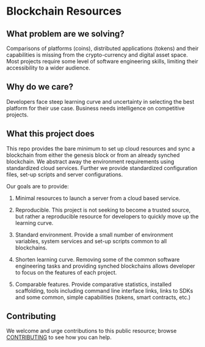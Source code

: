 Blockchain Resources
====================

What problem are we solving?
----------------------------

Comparisons of platforms (coins), distributed applications (tokens)
and their capabilities is missing from the crypto-currency and digital
asset space.  Most projects require some level of software engineering
skills, limiting their accessibility to a wider audience.

Why do we care?
---------------

Developers face steep learning curve and uncertainty in selecting the
best platform for their use case.  Business needs intelligence on
competitive projects.

What this project does
----------------------

This repo provides the bare minimum to set up cloud resources and sync
a blockchain from either the genesis block or from an already synched
blockchain.  We abstract away the environment requirements using
standardized cloud services.  Further we provide standardized
configuration files, set-up scripts and server configurations.  

Our goals are to provide:

1. Minimal resources to launch a server from a cloud based service.

2. Reproducible.  This project is not seeking to become a trusted
source, but rather a reproducible resource for developers to quickly
move up the learning curve.

3. Standard environment.  Provide a small number of environment
variables, system services and set-up scripts common to all
blockchains.

4. Shorten learning curve.  Removing some of the common software
engineering tasks and providing synched blockchains allows developer
to focus on the features of each project.

5. Comparable features.  Provide comparative statistics, installed
scaffolding, tools including command line interface links, links to
SDKs and some common, simple capabilities (tokens, smart contracts,
etc.)

Contributing
------------

We welcome and urge contributions to this public resource; browse [CONTRIBUTING](CONTRIBUTING.md) to see how you can help.
